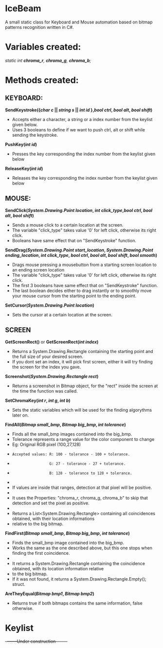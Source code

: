 # IceBeam
A small static class for Keyboard and Mouse automation based on bitmap patterns recognition written in C#.

# Variables created:

*static int **chroma_r**, **chroma_g**, **chroma_b**;*

# Methods created:

## KEYBOARD:

**SendKeystroke({*char c* || *string s* || *int id* },*bool ctrl*, *bool alt*, *bool shift*)**
- Accepts either a character, a string or a index number from the keylist given below.
- Uses 3 booleans to define if we want to push ctrl, alt or shift while sending the keystroke.

**PushKey(*int id*)**
- Presses the key corresponding the index number from the keylist given below

**ReleaseKey(*int id*)**
- Releases the key corresponding the index number from the keylist given below

## MOUSE:

**SendClick(*System.Drawing.Point location*, *int click_type*,*bool ctrl*, *bool alt*, *bool shift*)**
- Sends a mouse click to a certain location at the screen.
- The variable "click_type" takes value '0' for left click, otherwise its right click.
- Booleans have same effect that on "SendKeystroke" function.

**SendDrag(*System.Drawing.Point start_location*, *System.Drawing.Point ending_location*, *int click_type*, *bool ctrl*, *bool alt*, *bool shift*, *bool smooth*)**
- Drags mouse pressing a mousebutton from a starting screen location to an ending screen location
- The variable "click_type" takes value '0' for left click, otherwise its right click.
- The first 3 booleans have same effect that on "SendKeystroke" function.
- The last boolean decides either to drag instantly or to smoothly move your mouse cursor from the starting point to the ending point.

**SetCursor(*System.Drawing.Point location*)**
- Sets the cursor at a certain location at the screen.

## SCREEN

**GetScreenRect()** or **GetScreenRect(*int index*)**
- Returns a System.Drawing.Rectangle containing the starting point and the full size of your desired screen.
- If you dont set an index, it will pick first screen, either it will try finding the screen for the index you gave.

**Screenshot(*System.Drawing.Rectangle rect*)**
- Returns a screenshot in Bitmap object, for the "rect" inside the screen at the time the function was called.

**SetChromaKey(*int r*, *int g*, *int b*)**
- Sets the static variables which will be used for the finding algorythms later on.

**FindAll(*Bitmap small_bmp*, *Bitmap big_bmp*, *int tolerance*)**
- Finds all the small_bmp images contained into the big_bmp.
- Tolerance represents a range value for the color component to change
- Eg: Original RGB pixel (100,27,128)
-     Accepted values: R: 100 - tolerance - 100 + tolerance.
-                      G: 27 - tolerance - 27 + tolerance.
-                      B: 128 - tolerance to 128 + tolerance.
-
- If values are inside that ranges, detection at that pixel will be positive.
- 
- It uses the Properties: "chroma_r, chroma_g, chroma_b" to skip that detection and set the pixel as positive.
-
- Returns a List<System.Drawing.Rectangle> containing all coincidences obtained, with their location informations 
- relative to the big bitmap.


**FindFirst(*Bitmap small_bmp*, *Bitmap big_bmp*, *int tolerance*)**
- Finds the small_bmp image contained into the big_bmp.
- Works the same as the one described above, but this one stops when finding the first coincidence.
- 
- It returns a System.Drawing.Rectangle containing the coincidence obtained, with its location information relative 
- to the big bitmap.
- If it was not found, it returns a System.Drawing.Rectangle.Empty(); struct.

**AreTheyEqual(*Bitmap bmp1*, *Bitmap bmp2*)**
- Returns true if both bitmaps contains the same information, false otherwise.


# Keylist

~~------Under construction------~~

